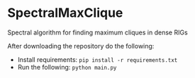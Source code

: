 # SpectralMaxClique
Spectral algorithm for finding maximum cliques in dense RIGs

After downloading the repository do the following:
- Install requirements: `pip install -r requirements.txt`
- Run the following: `python main.py`
